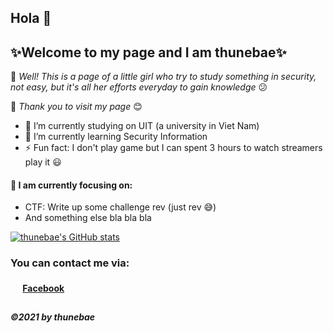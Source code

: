 ## Hola 👋
## ✨Welcome to my page and I am thunebae✨

👧 *Well! This is a page of a little girl who try to study something in security, not easy, but it's all her efforts everyday to gain knowledge* 😕

📧 *Thank you to visit my page* 😊

- 🔭 I’m currently studying on UIT (a university in Viet Nam)
- 🌱 I’m currently learning Security Information
- ⚡ Fun fact: I don't play game but I can spent 3 hours to watch streamers play it 	😃

#### 🤔 I am currently focusing on:
* CTF: Write up some challenge rev (just rev 😅)
* And something else bla bla bla

[![thunebae's GitHub stats](https://github-profile-summary-cards.vercel.app/api/cards/profile-details?username=thunebae&theme=monokai)](https://github.com/vn7n24fzkq/github-profile-summary-cards)



### You can contact me via:
#### <img src="https://edent.github.io/SuperTinyIcons/images/svg/facebook.svg" width="16" />  [Facebook](fb.com/thune.serein)
##
##### ©2021 by thunebae
<!-- --!>
